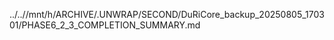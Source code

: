 ../..//mnt/h/ARCHIVE/.UNWRAP/SECOND/DuRiCore_backup_20250805_170301/PHASE6_2_3_COMPLETION_SUMMARY.md